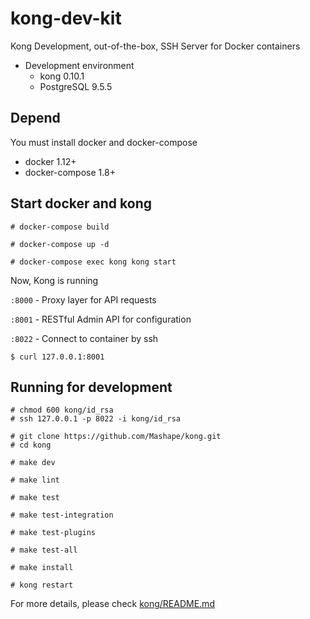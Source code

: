 # kong-dev-kit

Kong Development, out-of-the-box, SSH Server for Docker containers

* Development environment
  * kong 0.10.1
  * PostgreSQL 9.5.5


## Depend
You must install docker and docker-compose

* docker 1.12+
* docker-compose 1.8+


## Start docker and kong

```
# docker-compose build

# docker-compose up -d

# docker-compose exec kong kong start
```

Now, Kong is running

`:8000` - Proxy layer for API requests

`:8001` - RESTful Admin API for configuration

`:8022` - Connect to container by ssh

```
$ curl 127.0.0.1:8001
```

## Running for development

```
# chmod 600 kong/id_rsa
# ssh 127.0.0.1 -p 8022 -i kong/id_rsa

# git clone https://github.com/Mashape/kong.git
# cd kong

# make dev

# make lint

# make test

# make test-integration

# make test-plugins

# make test-all

# make install

# kong restart
```

For more details, please check [kong/README.md](https://github.com/Mashape/kong/blob/master/README.md)
